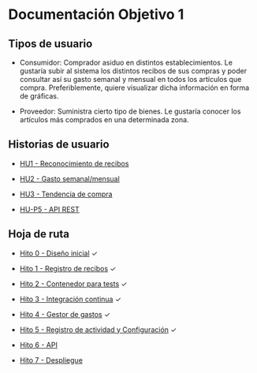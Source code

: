 # Documentación Objetivo 1

## Tipos de usuario

- Consumidor: Comprador asiduo en distintos establecimientos. Le gustaría subir al sistema los distintos recibos de sus compras y poder consultar así su gasto semanal y mensual en todos los artículos que compra. Preferiblemente, quiere visualizar dicha información en forma de gráficas.

- Proveedor: Suministra cierto tipo de bienes. Le gustaría conocer los artículos más comprados en una determinada zona.

## Historias de usuario

* [HU1 - Reconocimiento de recibos](https://github.com/amerigal/gestor-recibos/issues/2)

* [HU2 - Gasto semanal/mensual](https://github.com/amerigal/gestor-recibos/issues/3)

* [HU3 - Tendencia de compra](https://github.com/amerigal/gestor-recibos/issues/4)


* [HU-P5 - API REST](https://github.com/amerigal/gestor-recibos/issues/43)

## Hoja de ruta

* [Hito 0 - Diseño inicial](https://github.com/amerigal/gestor-recibos/milestone/1) ✓

* [Hito 1 - Registro de recibos](https://github.com/amerigal/gestor-recibos/milestone/2) ✓

* [Hito 2 - Contenedor para tests](https://github.com/amerigal/gestor-recibos/milestone/4) ✓

* [Hito 3 - Integración continua](https://github.com/amerigal/gestor-recibos/milestone/5) ✓

* [Hito 4 - Gestor de gastos](https://github.com/amerigal/gestor-recibos/milestone/3) ✓

* [Hito 5 - Registro de actividad y Configuración](https://github.com/amerigal/gestor-recibos/milestone/8) ✓

* [Hito 6 - API](https://github.com/amerigal/gestor-recibos/milestone/6)

* [Hito 7 - Despliegue](https://github.com/amerigal/gestor-recibos/milestone/7)
